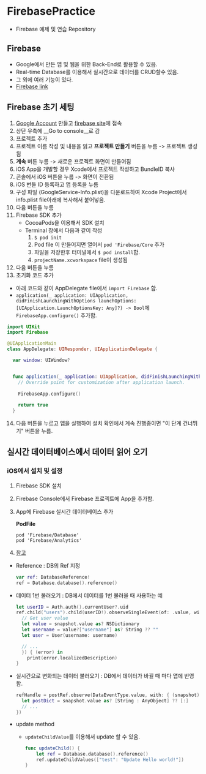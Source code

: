 # FirebasePractice

* Firebase 예제 및 연습 Repository

## Firebase

* Google에서 만든 앱 및 웹을 위한 Back-End로 활용할 수 있음.
* Real-time Database를 이용해서 실시간으로 데이터를 CRUD할수 있음.
* 그 외에 여러 기능이 있다.
* [Firebase link](https://firebase.google.com/)


## Firebase 초기 세팅

1. [Google Account](https://support.google.com/mail/answer/56256?hl=ko) 만들고 [firebase site](https://firebase.google.com/)에 접속
2. 상단 우측에 __Go to console__로 감
3. 프로젝트 추가
4. 프로젝트 이름 작성 및 내용을 읽고 __프로젝트 만들기__ 버튼을 누름 -> 프로젝트 생성됨
5. __계속__ 버튼 누름 -> 새로운 프로젝트 화면이 만들어짐
6. iOS App을 개발할 경우 Xcode에서 프로젝트 작성하고 BundleID 복사
7. 콘솔에서 iOS 버튼을 누름 -> 화면이 전환됨
8. iOS 번들 ID 등록하고 앱 등록을 누름
9. 구성 파일 (GoogleService-Info.plist)을 다운로드하여 Xcode Project에서 info.plist file아래에 복사해서 붙어넣음.
10. 다음 버튼을 누름
11. Firebase SDK 추가
    * CocoaPods을 이용해서 SDK 설치
    * Terminal 창에서 다음과 같이 작성
       1. `$ pod init`
       2. Pod file 이 만들어지면 열어서 `pod 'Firebase/Core` 추가
       3. 파일을 저장한후 터미널에서 `$ pod install`함.
       4. `projectName.xcworkspace` file이 생성됨
12. 다음 버튼을 누름
13. 초기화 코드 추가
   * 아래 코드와 같이 AppDelegate file에서 `import Firebase` 함.
   * `application(_ application: UIApplication, didFinishLaunchingWithOptions launchOptions: [UIApplication.LaunchOptionsKey: Any]?) -> Bool`에 `FirebaseApp.configure()` 추가함.

```Swift
import UIKit
import Firebase

@UIApplicationMain
class AppDelegate: UIResponder, UIApplicationDelegate {

  var window: UIWindow?


  func application(_ application: UIApplication, didFinishLaunchingWithOptions launchOptions: [UIApplication.LaunchOptionsKey: Any]?) -> Bool {
    // Override point for customization after application launch.
    
    FirebaseApp.configure()
    
    return true
  }
```

14. 다음 버튼을 누르고 앱을 실행하여 설치 확인에서 계속 진행중이면 "이 단계 건너뛰기"  버튼을 누름.
 

## 실시간 데이터베이스에서 데이터 읽어 오기

### iOS에서 설치 및 설정

1. Firebase SDK 설치
2. Firebase Console에서 Firebase 프로젝트에 App을 추가함.
3. App에 Firebase 실시간 데이터베이스 추가
   
   __PodFile__
   
   ```
   pod 'Firebase/Database'
   pod 'Firebase/Analytics'
   ```
   
4. [참고](https://firebase.google.com/docs/database/ios/start?hl=ko) 

* Reference : DB의 Ref 지정
	
	```Swift
	var ref: DatabaseReference!
	ref = Database.database().reference()
	```

* 데이터 1번 불러오기 : DB에서 데이터를 1번 불러올 때 사용하는 예
	
	

	```Swift
	let userID = Auth.auth().currentUser?.uid
	ref.child("users").child(userID!).observeSingleEvent(of: .value, with: { (snapshot) in
	  // Get user value
	  let value = snapshot.value as? NSDictionary
	  let username = value?["username"] as? String ?? ""
	  let user = User(username: username)
	
	  // ...
	  }) { (error) in
	    print(error.localizedDescription)
	}
	```

* 실시간으로 변화되는 데이터 불러오기 : DB에서 데이터가 바뀔 때 마다 앱에 반영함.

	```Swift
	refHandle = postRef.observe(DataEventType.value, with: { (snapshot) in
	  let postDict = snapshot.value as? [String : AnyObject] ?? [:]
	  // ...
	})
	```

* update method

  - `updateChildValue`를 이용해서 update 할 수 있음.


	```Swift
	func updateChild() {
		let ref = Database.database().reference()
		ref.updateChildValues(["test": "Update Hello world!"])
	}
	```
